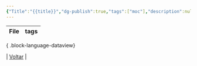 ```yaml
---
{"Title":"{{title}}","dg-publish":true,"tags":["moc"],"description":null,"permalink":"/0-settings/template/5-moc/","dgPassFrontmatter":true}
---
```



| File | tags |
| ---- | ---- |

{ .block-language-dataview}

| [Voltar](1.LIFE/index) | 
